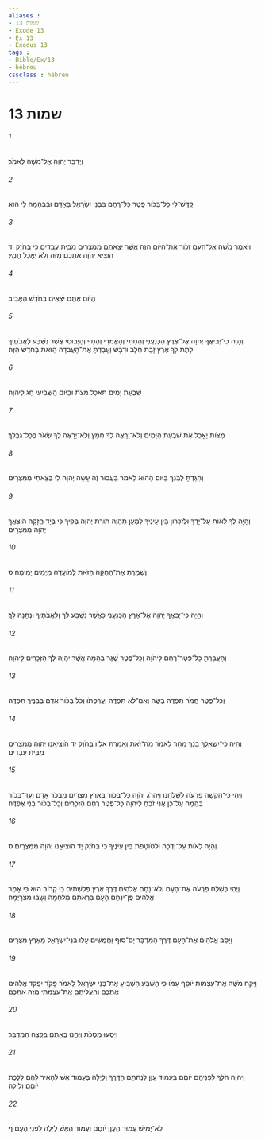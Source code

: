 ```yaml
---
aliases : 
- שמות 13
- Exode 13
- Ex 13
- Exodus 13
tags : 
- Bible/Ex/13
- hébreu
cssclass : hébreu
---
```


# שמות 13

###### 1
וַיְדַבֵּר יְהוָה אֶל־מֹשֶׁה לֵּאמֹר׃
###### 2
קַדֶּשׁ־לִי כָל־בְּכֹור פֶּטֶר כָּל־רֶחֶם בִּבְנֵי יִשְׂרָאֵל בָּאָדָם וּבַבְּהֵמָה לִי הוּא׃
###### 3
וַיֹּאמֶר מֹשֶׁה אֶל־הָעָם זָכֹור אֶת־הַיֹּום הַזֶּה אֲשֶׁר יְצָאתֶם מִמִּצְרַיִם מִבֵּית עֲבָדִים כִּי בְּחֹזֶק יָד הֹוצִיא יְהֹוָה אֶתְכֶם מִזֶּה וְלֹא יֵאָכֵל חָמֵץ׃
###### 4
הַיֹּום אַתֶּם יֹצְאִים בְּחֹדֶשׁ הָאָבִיב׃
###### 5
וְהָיָה כִי־יְבִיאֲךָ יְהוָה אֶל־אֶרֶץ הַכְּנַעֲנִי וְהַחִתִּי וְהָאֱמֹרִי וְהַחִוִּי וְהַיְבוּסִי אֲשֶׁר נִשְׁבַּע לַאֲבֹתֶיךָ לָתֶת לָךְ אֶרֶץ זָבַת חָלָב וּדְבָשׁ וְעָבַדְתָּ אֶת־הָעֲבֹדָה הַזֹּאת בַּחֹדֶשׁ הַזֶּה׃
###### 6
שִׁבְעַת יָמִים תֹּאכַל מַצֹּת וּבַיֹּום הַשְּׁבִיעִי חַג לַיהוָה׃
###### 7
מַצֹּות יֵאָכֵל אֵת שִׁבְעַת הַיָּמִים וְלֹא־יֵרָאֶה לְךָ חָמֵץ וְלֹא־יֵרָאֶה לְךָ שְׂאֹר בְּכָל־גְּבֻלֶךָ׃
###### 8
וְהִגַּדְתָּ לְבִנְךָ בַּיֹּום הַהוּא לֵאמֹר בַּעֲבוּר זֶה עָשָׂה יְהוָה לִי בְּצֵאתִי מִמִּצְרָיִם׃
###### 9
וְהָיָה לְךָ לְאֹות עַל־יָדְךָ וּלְזִכָּרֹון בֵּין עֵינֶיךָ לְמַעַן תִּהְיֶה תֹּורַת יְהוָה בְּפִיךָ כִּי בְּיָד חֲזָקָה הֹוצִאֲךָ יְהֹוָה מִמִּצְרָיִם׃
###### 10
וְשָׁמַרְתָּ אֶת־הַחֻקָּה הַזֹּאת לְמֹועֲדָהּ מִיָּמִים יָמִימָה׃ ס
###### 11
וְהָיָה כִּי־יְבִאֲךָ יְהוָה אֶל־אֶרֶץ הַכְּנַעֲנִי כַּאֲשֶׁר נִשְׁבַּע לְךָ וְלַאֲבֹתֶיךָ וּנְתָנָהּ לָךְ׃
###### 12
וְהַעֲבַרְתָּ כָל־פֶּטֶר־רֶחֶם לַיהֹוָה וְכָל־פֶּטֶר שֶׁגֶר בְּהֵמָה אֲשֶׁר יִהְיֶה לְךָ הַזְּכָרִים לַיהוָה׃
###### 13
וְכָל־פֶּטֶר חֲמֹר תִּפְדֶּה בְשֶׂה וְאִם־לֹא תִפְדֶּה וַעֲרַפְתֹּו וְכֹל בְּכֹור אָדָם בְּבָנֶיךָ תִּפְדֶּה׃
###### 14
וְהָיָה כִּי־יִשְׁאָלְךָ בִנְךָ מָחָר לֵאמֹר מַה־זֹּאת וְאָמַרְתָּ אֵלָיו בְּחֹזֶק יָד הֹוצִיאָנוּ יְהוָה מִמִּצְרַיִם מִבֵּית עֲבָדִים׃
###### 15
וַיְהִי כִּי־הִקְשָׁה פַרְעֹה לְשַׁלְּחֵנוּ וַיַּהֲרֹג יְהֹוָה כָּל־בְּכֹור בְּאֶרֶץ מִצְרַיִם מִבְּכֹר אָדָם וְעַד־בְּכֹור בְּהֵמָה עַל־כֵּן אֲנִי זֹבֵחַ לַיהוָה כָּל־פֶּטֶר רֶחֶם הַזְּכָרִים וְכָל־בְּכֹור בָּנַי אֶפְדֶּה׃
###### 16
וְהָיָה לְאֹות עַל־יָדְכָה וּלְטֹוטָפֹת בֵּין עֵינֶיךָ כִּי בְּחֹזֶק יָד הֹוצִיאָנוּ יְהוָה מִמִּצְרָיִם׃ ס
###### 17
וַיְהִי בְּשַׁלַּח פַּרְעֹה אֶת־הָעָם וְלֹא־נָחָם אֱלֹהִים דֶּרֶךְ אֶרֶץ פְּלִשְׁתִּים כִּי קָרֹוב הוּא כִּי אָמַר אֱלֹהִים פֶּן־יִנָּחֵם הָעָם בִּרְאֹתָם מִלְחָמָה וְשָׁבוּ מִצְרָיְמָה׃
###### 18
וַיַּסֵּב אֱלֹהִים אֶת־הָעָם דֶּרֶךְ הַמִּדְבָּר יַם־סוּף וַחֲמֻשִׁים עָלוּ בְנֵי־יִשְׂרָאֵל מֵאֶרֶץ מִצְרָיִם׃
###### 19
וַיִּקַּח מֹשֶׁה אֶת־עַצְמֹות יֹוסֵף עִמֹּו כִּי הַשְׁבֵּעַ הִשְׁבִּיעַ אֶת־בְּנֵי יִשְׂרָאֵל לֵאמֹר פָּקֹד יִפְקֹד אֱלֹהִים אֶתְכֶם וְהַעֲלִיתֶם אֶת־עַצְמֹתַי מִזֶּה אִתְּכֶם׃
###### 20
וַיִּסְעוּ מִסֻּכֹּת וַיַּחֲנוּ בְאֵתָם בִּקְצֵה הַמִּדְבָּר׃
###### 21
וַיהוָה הֹלֵךְ לִפְנֵיהֶם יֹוםָם בְּעַמּוּד עָןָן לַנְחֹתָם הַדֶּרֶךְ וְלַיְלָה בְּעַמּוּד אֵשׁ לְהָאִיר לָהֶם לָלֶכֶת יֹוםָם וָלָיְלָה׃
###### 22
לֹא־יָמִישׁ עַמּוּד הֶעָןָן יֹוםָם וְעַמּוּד הָאֵשׁ לָיְלָה לִפְנֵי הָעָם׃ ף
